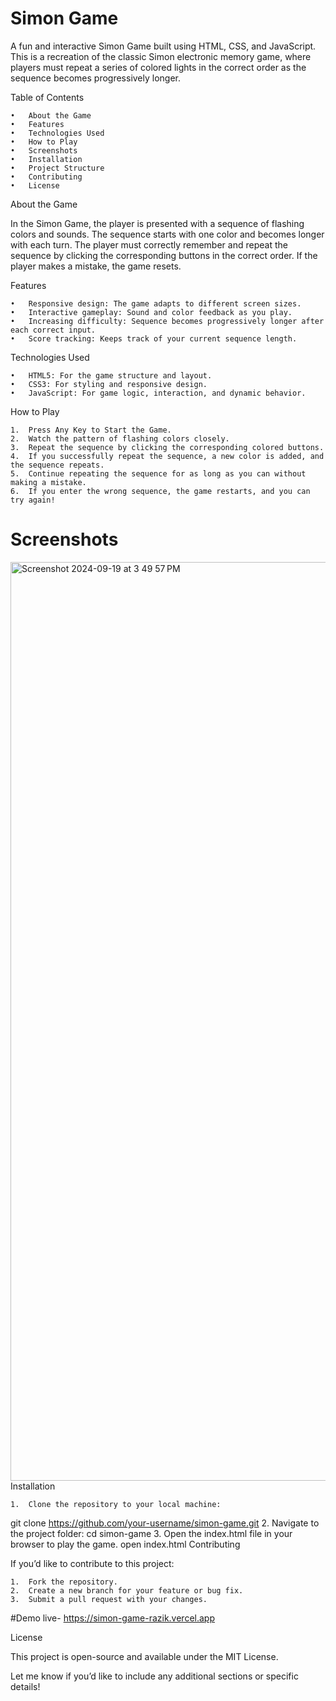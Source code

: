 # Simon Game

A fun and interactive Simon Game built using HTML, CSS, and JavaScript. This is a recreation of the classic Simon electronic memory game, where players must repeat a series of colored lights in the correct order as the sequence becomes progressively longer.

Table of Contents

	•	About the Game
	•	Features
	•	Technologies Used
	•	How to Play
	•	Screenshots
	•	Installation
	•	Project Structure
	•	Contributing
	•	License

About the Game

In the Simon Game, the player is presented with a sequence of flashing colors and sounds. The sequence starts with one color and becomes longer with each turn. The player must correctly remember and repeat the sequence by clicking the corresponding buttons in the correct order. If the player makes a mistake, the game resets.

Features

	•	Responsive design: The game adapts to different screen sizes.
	•	Interactive gameplay: Sound and color feedback as you play.
	•	Increasing difficulty: Sequence becomes progressively longer after each correct input.
	•	Score tracking: Keeps track of your current sequence length.

Technologies Used

	•	HTML5: For the game structure and layout.
	•	CSS3: For styling and responsive design.
	•	JavaScript: For game logic, interaction, and dynamic behavior.

How to Play

	1.	Press Any Key to Start the Game.
	2.	Watch the pattern of flashing colors closely.
	3.	Repeat the sequence by clicking the corresponding colored buttons.
	4.	If you successfully repeat the sequence, a new color is added, and the sequence repeats.
	5.	Continue repeating the sequence for as long as you can without making a mistake.
	6.	If you enter the wrong sequence, the game restarts, and you can try again!

# Screenshots

<img width="1470" alt="Screenshot 2024-09-19 at 3 49 57 PM" src="https://github.com/user-attachments/assets/56e8d888-4bf6-426b-859a-0522f86943f6">
Installation

	1.	Clone the repository to your local machine:
 git clone https://github.com/your-username/simon-game.git
 	2.	Navigate to the project folder:
  cd simon-game
  	3.	Open the index.html file in your browser to play the game.
   open index.html
   Contributing

If you’d like to contribute to this project:

	1.	Fork the repository.
	2.	Create a new branch for your feature or bug fix.
	3.	Submit a pull request with your changes.

 #Demo live- https://simon-game-razik.vercel.app
 

License

This project is open-source and available under the MIT License.

Let me know if you’d like to include any additional sections or specific details!


